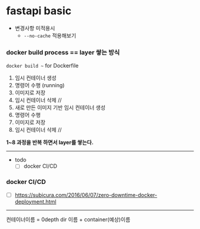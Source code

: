 # fastapi basic

* 변경사항 미적용시
  * `--no-cache` 적용해보기
  

### docker build process == layer 쌓는 방식
`docker build ~` for Dockerfile

1. 임시 컨테이너 생성 
2. 명령어 수행 (running) 
3. 이미지로 저장 
4. 임시 컨테이너 삭제 //
5. 새로 만든 이미지 기반 임시 컨테이너 생성 
6. 명령어 수행 
7. 이미지로 저장 
8. 임시 컨테이너 삭제 //


**1~8 과정을 반복 하면서 layer를 쌓는다.**

---
- todo
  - [ ] docker CI/CD
### docker CI/CD

- [ ] https://subicura.com/2016/06/07/zero-downtime-docker-deployment.html


---
컨테이너이름 = 0depth dir 이름 + container(예상)이름